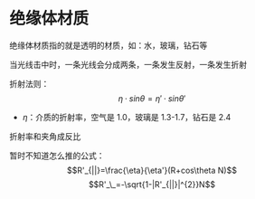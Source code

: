# 绝缘体材质

绝缘体材质指的就是透明的材质，如：水，玻璃，钻石等

当光线击中时，一条光线会分成两条，一条发生反射，一条发生折射

折射法则：
$$\eta·sin\theta=\eta'·sin\theta'$$
- $\eta$：介质的折射率，空气是 1.0，玻璃是 1.3-1.7，钻石是 2.4

折射率和夹角成反比

暂时不知道怎么推的公式：
$$R'_{||}=\frac{\eta}{\eta'}(R+cos\theta N)$$
$$R'_\_=-\sqrt{1-|R'_{||}|^{2}}N$$